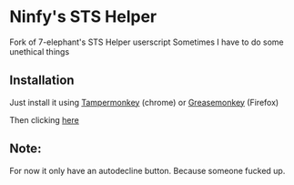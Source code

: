 # Ninfy's STS Helper

Fork of 7-elephant's STS Helper userscript
Sometimes I have to do some unethical things

## Installation
 Just install it using [Tampermonkey][tampermonkey] (chrome) or [Greasemonkey][greasemonkey] (Firefox) 
 
 Then clicking [here][raw]
 
[tampermonkey]: https://chrome.google.com/webstore/detail/tampermonkey/dhdgffkkebhmkfjojejmpbldmpobfkfo
[greasemonkey]: https://addons.mozilla.org/nl/firefox/addon/greasemonkey/
[raw]: https://github.com/ninfia/sts-helper/raw/master/sts-helper.user.js

## Note:

For now it only have an autodecline button. Because someone fucked up.

